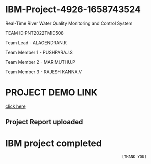 # IBM-Project-4926-1658743524
Real-Time River Water Quality Monitoring and Control System


TEAM ID:PNT2022TMID508


Team Lead - ALAGENDRAN.K



Team Member 1 - PUSHPARAJ.S


Team Member 2 - MARIMUTHU.P



Team Member 3 - RAJESH KANNA.V

# PROJECT DEMO LINK

[click here](https://drive.google.com/file/d/13DO9UtiYdbl1XJy0jhokjabgyTLU-O_6/view)

## Project Report uploaded

# IBM project completed 
                                                        [THANK YOU]
